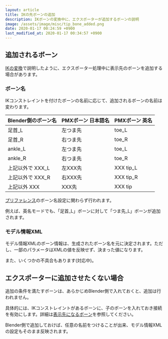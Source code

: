 ```yaml
---
layout: article
title: IKの先ボーンの追加
description: IKボーンの変換中に、エクスポーターが追加するボーンの説明
image: /assets/image/misc/tip_bone_added.png
date: 2020-01-17 00:24:59 +0900
last_modified_at: 2020-01-17 00:34:57 +0900
---
```


## 追加されるボーン

[IKの変換](ik_between_blender_and_pmx)で説明したように、エクスポーター処理中に表示先のボーンを追加する場合があります。

### ボーン名
IKコンストレイントを付けたボーンの名前に応じて、追加されるボーンの名前は変わります。

|Blender側のボーン名|PMXボーン 日本語名|PMXボーン 英名|
|-|-|-|
|足首_L|左つま先|toe_L|
|足首_R|右つま先|toe_R|
|ankle_L|左つま先|toe_L|
|ankle_R|右つま先|toe_R|
|上記以外で XXX_L|左XXX先|XXX tip_L|
|上記以外で XXX_R|右XXX先|XXX tip_R|
|上記以外 XXX|XXX先|XXX tip|

[プリファレンス](/features/preference)のボーン名設定に関わらず行われます。

例えば、英名モードでも、「足首_L」ボーンに対して「つま先_L」ボーンが追加されます。

### モデル情報XML
モデル情報XMLのボーン情報は、生成されたボーン名を元に決定されます。ただし、一部のパラメータはXMLの値を反映せず、決まった値になります。

また、いくつかの不具合もあります(対応中)。

## エクスポーターに追加させたくない場合
追加の条件を満たすボーンは、あらかじめBlender側で入れておくと、追加は行われません。

具体的には、IKコンストレイントがあるボーンに、子のボーンを入れておき接続を有効にします。詳細は[表示先になるボーン](/misc/connect_to_child)を参照してください。

Blender側で追加しておけば、任意の名前をつけることが出来、モデル情報XMLの設定もそのまま反映されます。
